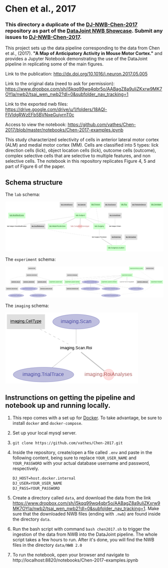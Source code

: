 # Chen et al., 2017

### This directory a duplicate of the [DJ-NWB-Chen-2017](https://github.com/datajoint-company/DJ-NWB-Chen-2017) repository as part of the [DataJoint NWB Showcase](https://github.com/datajoint-company/DataJoint-NWB-showcase). Submit any issues to [DJ-NWB-Chen-2017](https://github.com/datajoint-company/DJ-NWB-Chen-2017).

This project sets up the data pipeline corresponding to the data from Chen et al., (2017). **"A Map of Anticipatory Activity in Mouse Motor Cortex."** and provides a Jupyter Notebook demonstrating the use of the DataJoint pipeline in replicating some of the main figures.

Link to the publication: http://dx.doi.org/10.1016/j.neuron.2017.05.005

Link to the original data (need to ask for permission): https://www.dropbox.com/sh/i5kqq99wq4qbr5o/AABagZ8a9uIiZKxrw9MK7OYIa/nwb2/tsai_wen_nwb2?dl=0&subfolder_nav_tracking=1

Link to the exported nwb files: https://drive.google.com/drive/u/1/folders/18AQl-FIVIdgRWzEFb5BVNxeGuiyrnT0c

Access to view the notebook: https://github.com/vathes/Chen-2017/blob/master/notebooks/Chen-2017-examples.ipynb

This study characterized selectivity of cells in anterior lateral motor cortex (ALM) and medial motor cortex (MM). Cells are classified into 5 types: lick direction cells (lick), object location cells (lick), outcome cells (outcome), complex selective cells that are selective to multiple features, and non selective cells. The notebook in this repository replicates Figure 4, 5 and part of Figure 6 of the paper.

## Schema structure

The `lab` schema:

![lab schema](images/lab.png)

The `experiment` schema:

![experiment schema](images/experiment.png)

The `imaging` schema:

![imaging schema](images/imaging.png)


## Instrunctions on getting the pipeline and notebook up and running locally.

1. This repo comes with a set up for [Docker](https://www.docker.com). To take advantage, be sure to install `docker` and `docker-compose`.

2. Set up your local mysql server.

3. `git clone https://github.com/vathes/Chen-2017.git`

4. Inside the repository, create/open a file called `.env` and paste in the following content, being sure to replace `YOUR_USER_NAME` and `YOUR_PASSWORD` with your actual database username and password, respectively.
    ```
    DJ_HOST=host.docker.internal
    DJ_USER=YOUR_USER_NAME
    DJ_PASS=YOUR_PASSWORD
    ```
5. Create a directory called `data`, and download the data from the link https://www.dropbox.com/sh/i5kqq99wq4qbr5o/AABagZ8a9uIiZKxrw9MK7OYIa/nwb2/tsai_wen_nwb2?dl=0&subfolder_nav_tracking=1. Make sure that the downloaded NWB files (ending with `.nwb`) are found inside the directory `data`.

6. Run the bash script with command `bash chen2017.sh` to trigger the ingestion of the data from NWB into the DataJoint pipeline.
    The whole script takes a few hours to run. After it's done, you will find the NWB files in the directory `data/NWB 2.0`

7. To run the notebook, open your browser and navigate to http://localhost:8820/notebooks/Chen-2017-examples.ipynb
